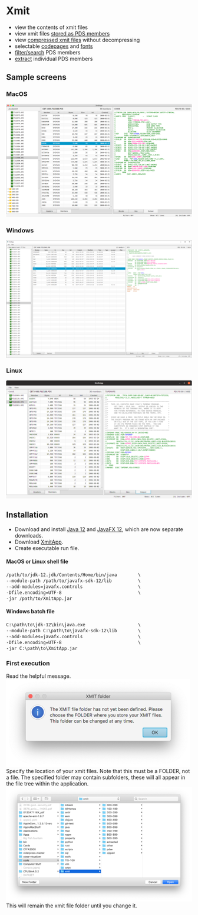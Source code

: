# Xmit
- view the contents of xmit files
- view xmit files [stored as PDS members](resources/embedded.md)
- view [compressed xmit files](resources/compressed.md) without decompressing
- selectable [codepages](resources/view.md) and [fonts](resources/fonts.md)
- [filter/search](resources/filter.md) PDS members
- [extract](resources/extract.md) individual PDS members

## Sample screens
### MacOS
![Mac](resources/xmit-osx.png?raw=true "Mac")
### Windows
![Windows](resources/xmit-win.png?raw=true "Windows")
### Linux
![Linux](resources/xmit-linux.png?raw=true "Linux")

## Installation
- Download and install [Java 12](https://jdk.java.net/12/) and [JavaFX 12](https://gluonhq.com/products/javafx/), which are now separate downloads.
- Download [XmitApp](https://github.com/dmolony/xmit/releases).
- Create executable run file.  
#### MacOS or Linux shell file  

```
/path/to/jdk-12.jdk/Contents/Home/bin/java        \
--module-path /path/to/javafx-sdk-12/lib          \
--add-modules=javafx.controls                     \
-Dfile.encoding=UTF-8                             \
-jar /path/to/XmitApp.jar
```  
#### Windows batch file  

```
C:\path\to\jdk-12\bin\java.exe                    \
--module-path C:\path\to\javafx-sdk-12\lib        \
--add-modules=javafx.controls                     \
-Dfile.encoding=UTF-8                             \
-jar C:\path\to\XmitApp.jar
```
### First execution
Read the helpful message.  
<img src="resources/xmit-folder1.png" alt="alert" width="500"/>  
Specify the location of your xmit files. Note that this must be a FOLDER, not a file. The specified folder may contain subfolders, these will all appear in the file tree within the application.  
<img src="resources/xmit-folder2.png" alt="file dialog" width="800"/>  
This will remain the xmit file folder until you change it.  
